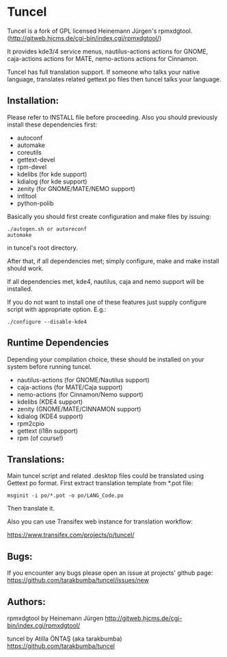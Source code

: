 Tuncel
======

Tuncel is a fork of GPL licensed Heinemann Jürgen's rpmxdgtool.
(http://gitweb.hjcms.de/cgi-bin/index.cgi/rpmxdgtool/)

It provides kde3/4 service menus, nautilus-actions actions for GNOME,
caja-actions actions for MATE, nemo-actions actions for Cinnamon.

Tuncel has full translation support. If someone who talks your native
language, translates related gettext po files then tuncel talks your 
language.

Installation:
-------------
Please refer to INSTALL file before proceeding.
Also you should previously install these dependencies first:

- autoconf
- automake
- coreutils
- gettext-devel
- rpm-devel
- kdelibs (for kde support)
- kdialog (for kde support)
- zenity (for GNOME/MATE/NEMO support)
- intltool
- python-polib


Basically you should first create configuration and make
files by issuing:

    ./autogen.sh or autoreconf
    automake

in tuncel's root directory.

After that, if all dependencies met; simply configure, make and make install should work.

If all dependencies met, kde4, nautilus, caja and nemo support will be installed.

If you do not want to install one of these features just supply configure script with
appropriate option. E.g.:

    ./configure --disable-kde4

Runtime Dependencies
--------------------
Depending your compilation choice, these should be installed on your system before running tuncel.

- nautilus-actions (for GNOME/Nautilus support)
- caja-actions (for MATE/Caja support)
- nemo-actions (for Cinnamon/Nemo support)
- kdelibs (KDE4 support)
- zenity (GNOME/MATE/CINNAMON support)
- kdialog (KDE4 support)
- rpm2cpio
- gettext (i18n support)
- rpm (of course!)

Translations:
-------------
Main tuncel script and related .desktop files could be 
translated using Gettext po format. 
First extract translation template from *.pot file:

    msginit -i po/*.pot -o po/LANG_Code.po
    
Then translate it. 

Also you can use Transifex web instance for translation workflow:

https://www.transifex.com/projects/p/tuncel/


Bugs:
------------
If you encounter any bugs please open an issue at projects' github page:
    https://github.com/tarakbumba/tuncel/issues/new 

Authors:
-----------
rpmxdgtool by Heinemann Jürgen http://gitweb.hjcms.de/cgi-bin/index.cgi/rpmxdgtool/

tuncel by Atilla ÖNTAŞ (aka tarakbumba) https://github.com/tarakbumba/tuncel
